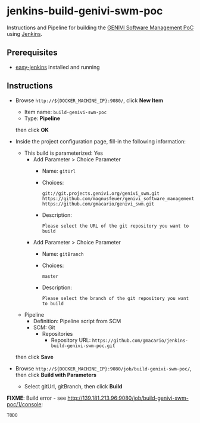 # jenkins-build-genivi-swm-poc

Instructions and Pipeline for building the [GENIVI Software Management PoC](http://git.projects.genivi.org/genivi_swm.git) using [Jenkins](https://jenkins-ci.org/).

## Prerequisites

* [easy-jenkins](https://github.com/gmacario/easy-jenkins) installed and running

## Instructions

* Browse `http://${DOCKER_MACHINE_IP}:9080/`, click **New Item**
  - Item name: `build-genivi-swm-poc`
  - Type: **Pipeline**

  then click **OK**

* Inside the project configuration page, fill-in the following information:
  - This build is parameterized: Yes
    - Add Parameter > Choice Parameter
      - Name: `gitUrl`
      - Choices:
      
        ```
        git://git.projects.genivi.org/genivi_swm.git
        https://github.com/magnusfeuer/genivi_software_management.git
        https://github.com/gmacario/genivi_swm.git
        ```
      - Description:
      
        ```
        Please select the URL of the git repository you want to build
        ```
    - Add Parameter > Choice Parameter
      - Name: `gitBranch`
      - Choices:
      
        ```
        master
        ```
      - Description:
      
        ```
        Please select the branch of the git repository you want to build
        ```
  - Pipeline
    - Definition: Pipeline script from SCM
    - SCM: Git
      - Repositories
        - Repository URL: `https://github.com/gmacario/jenkins-build-genivi-swm-poc.git`

  then click **Save**

* Browse `http://${DOCKER_MACHINE_IP}:9080/job/build-genivi-swm-poc/`, then click **Build with Parameters**
  - Select gitUrl, gitBranch, then click **Build**

**FIXME**: Build error - see <http://139.181.213.96:9080/job/build-genivi-swm-poc/1/console>:

```
TODO
```
